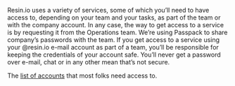 Resin.io uses a variety of services, some of which you’ll need to have access to, depending on your team and your tasks, as part of the team or with the company account. In any case, the way to get access to a service is by requesting it from the Operations team. We’re using Passpack to share company’s passwords with the team. If you get access to a service using your @resin.io e-mail account as part of a team, you’ll be responsible for keeping the credentials of your account safe. You’ll never get a password over e-mail, chat or in any other mean that’s not secure.

The [list of accounts](https://github.com/resin-io/hq/wiki/Team-checklist) that most folks need access to.